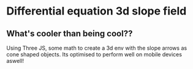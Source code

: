 # Differential equation 3d slope field

## What's cooler than being cool?? 

Using Three JS, some math to create a 3d env with the slope arrows as cone shaped objects. Its optimised to perform well on mobile devices aswell!
